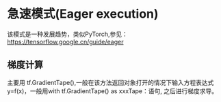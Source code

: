 # 急速模式(Eager execution)

该模式是一种发展趋势，类似PyTorch,参见：https://tensorflow.google.cn/guide/eager

## 梯度计算

主要用 tf.GradientTape(),一般在该方法返回对象打开的情况下输入方程表达式y=f(x)，一般用with tf.GradientTape() as xxxTape：语句,
之后进行梯度求导。


